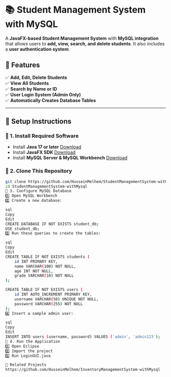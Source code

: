 # 📚 Student Management System with MySQL

A **JavaFX-based Student Management System** with **MySQL integration** that allows users to **add, view, search, and delete students**. It also includes a **user authentication system**.

## 🎯 Features
✅ **Add, Edit, Delete Students**  
✅ **View All Students**  
✅ **Search by Name or ID**  
✅ **User Login System (Admin Only)**  
✅ **Automatically Creates Database Tables**  

---

## 📌 Setup Instructions
### 🔹 1. Install Required Software
- Install **Java 17 or later** [Download](https://www.oracle.com/java/technologies/javase-downloads.html)
- Install **JavaFX SDK** [Download](https://gluonhq.com/products/javafx/)
- Install **MySQL Server & MySQL Workbench** [Download](https://dev.mysql.com/downloads/)

### 🔹 2. Clone This Repository
```sh
git clone https://github.com/HusseinMelhem/StudentManagementSystem-withMysql.git
cd StudentManagementSystem-withMysql
🔹 3. Configure MySQL Database
1️⃣ Open MySQL Workbench
2️⃣ Create a new database:

sql
Copy
Edit
CREATE DATABASE IF NOT EXISTS student_db;
USE student_db;
3️⃣ Run these queries to create the tables:

sql
Copy
Edit
CREATE TABLE IF NOT EXISTS students (
    id INT PRIMARY KEY,
    name VARCHAR(100) NOT NULL,
    age INT NOT NULL,
    grade VARCHAR(10) NOT NULL
);

CREATE TABLE IF NOT EXISTS users (
    id INT AUTO_INCREMENT PRIMARY KEY,
    username VARCHAR(50) UNIQUE NOT NULL,
    password VARCHAR(255) NOT NULL
);
4️⃣ Insert a sample admin user:

sql
Copy
Edit
INSERT INTO users (username, password) VALUES ('admin', 'admin123');
🔹 4. Run the Application
1️⃣ Open Eclipse
2️⃣ Import the project
3️⃣ Run LoginGUI.java

🔗 Related Projects
https://github.com/HusseinMelhem/InventoryManagementSystem-withMysql
